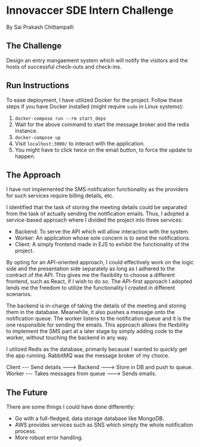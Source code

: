 # Innovaccer SDE Intern Challenge #

By Sai Prakash Chittampalli

## The Challenge ##

Design an entry mangaement system which will notify the visitors and the hosts of successful check-outs and check-ins.

## Run Instructions ##

To ease deployment, I have utilized Docker for the project. Follow these steps if you have Docker installed (might require `sudo` in Linux systems): 

1. `docker-compose run --rm start_deps`
2. Wait for the above command to start the message broker and the redis instance.
3. `docker-compose up`
4. Visit `localhost:3000/` to interact with the application.
5. You might have to click twice on the email button, to force the update to happen.

## The Approach ##

I have not implemented the SMS notification functionality as the providers for such services require billing details, etc.

I identified that the task of storing the meeting details could be separated from the task of actually sending the notification emails. Thus, I adopted a service-based approach where I divided the project into three services:

- Backend: To serve the API which will allow interaction with the system.
- Worker: An application whose sole concern is to send the notifications.
- Client: A simply frontend made in EJS to exhibit the functionality of the project.

By opting for an API-oriented approach, I could effectively work on the logic side and the presentation side separately as long as I adhered to the contract of the API. This gives me the flexibility to choose a different frontend, such as React, if I wish to do so. The API-first approach I adopted lends me the freedom to utilize the functionality I created in different scenarios.

The backend is in-charge of taking the details of the meeting and storing them in the database. Meanwhile, it also pushes a message onto the notification queue. The worker listens to the notification queue and it is the one responsible for sending the emails. This approach allows the flexbility to implement the SMS part at a later stage by simply adding code to the worker, without touching the backend in any way.

I utilized Redis as the database, primarily because I wanted to quickly get the app running. RabbitMQ was the message broker of my choice.

Client --- Send details ---> Backend ---> Store in DB and push to queue.
Worker --- Takes messages from queue ---> Sends emails.

## The Future ##

There are some things I could have done differently:

- Go with a full-fledged, data storage database like MongoDB.
- AWS provides services such as SNS which simply the whole notification process.
- More robust error handling.
